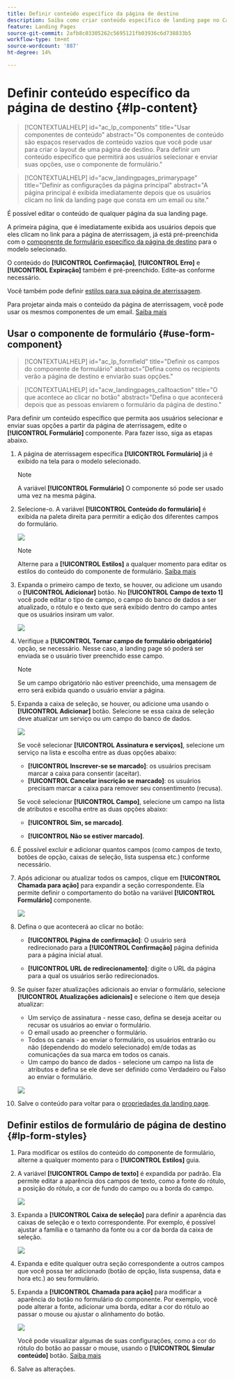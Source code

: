 ```yaml
---
title: Definir conteúdo específico da página de destino
description: Saiba como criar conteúdo específico de landing page no Campaign Web
feature: Landing Pages
source-git-commit: 2afb8c03305262c5695121fb03936c6d738833b5
workflow-type: tm+mt
source-wordcount: '887'
ht-degree: 14%

---
```


# Definir conteúdo específico da página de destino {#lp-content}

>[!CONTEXTUALHELP]
>id="ac_lp_components"
>title="Usar componentes de conteúdo"
>abstract="Os componentes de conteúdo são espaços reservados de conteúdo vazios que você pode usar para criar o layout de uma página de destino. Para definir um conteúdo específico que permitirá aos usuários selecionar e enviar suas opções, use o componente de formulário."

>[!CONTEXTUALHELP]
>id="acw_landingpages_primarypage"
>title="Definir as configurações da página principal"
>abstract="A página principal é exibida imediatamente depois que os usuários clicam no link da landing page que consta em um email ou site."

É possível editar o conteúdo de qualquer página da sua landing page.

A primeira página, que é imediatamente exibida aos usuários depois que eles clicam no link para a página de aterrissagem, já está pré-preenchida com o [componente de formulário específico da página de destino](#use-form-component) para o modelo selecionado<!-- to enable users to select and submit their choices-->.

O conteúdo do **[!UICONTROL Confirmação]**, **[!UICONTROL Erro]** e **[!UICONTROL Expiração]** também é pré-preenchido. Edite-as conforme necessário.

Você também pode definir [estilos para sua página de aterrissagem](#lp-form-styles).

Para projetar ainda mais o conteúdo da página de aterrissagem, você pode usar os mesmos componentes de um email. [Saiba mais](../email/content-components.md#add-content-components)

## Usar o componente de formulário {#use-form-component}

>[!CONTEXTUALHELP]
>id="ac_lp_formfield"
>title="Definir os campos do componente de formulário"
>abstract="Defina como os recipients verão a página de destino e enviarão suas opções."

>[!CONTEXTUALHELP]
>id="acw_landingpages_calltoaction"
>title="O que acontece ao clicar no botão"
>abstract="Defina o que acontecerá depois que as pessoas enviarem o formulário da página de destino."

Para definir um conteúdo específico que permita aos usuários selecionar e enviar suas opções a partir da página de aterrissagem, edite o **[!UICONTROL Formulário]** componente. Para fazer isso, siga as etapas abaixo.

1. A página de aterrissagem específica **[!UICONTROL Formulário]** já é exibido na tela para o modelo selecionado.

   >[!NOTE]
   >
   >A variável **[!UICONTROL Formulário]** O componente só pode ser usado uma vez na mesma página.

1. Selecione-o. A variável **[!UICONTROL Conteúdo do formulário]** é exibida na paleta direita para permitir a edição dos diferentes campos do formulário.

   ![](assets/lp-form-component.png)

   >[!NOTE]
   >
   >Alterne para a **[!UICONTROL Estilos]** a qualquer momento para editar os estilos do conteúdo do componente de formulário. [Saiba mais](#lp-form-styles)

1. Expanda o primeiro campo de texto, se houver, ou adicione um usando o **[!UICONTROL Adicionar]** botão. No **[!UICONTROL Campo de texto 1]** você pode editar o tipo de campo, o campo do banco de dados a ser atualizado, o rótulo e o texto que será exibido dentro do campo antes que os usuários insiram um valor.

   ![](assets/lp-form-text-field.png)

1. Verifique a **[!UICONTROL Tornar campo de formulário obrigatório]** opção, se necessário. Nesse caso, a landing page só poderá ser enviada se o usuário tiver preenchido esse campo.

   >[!NOTE]
   >
   >Se um campo obrigatório não estiver preenchido, uma mensagem de erro será exibida quando o usuário enviar a página.

1. Expanda a caixa de seleção, se houver, ou adicione uma usando o **[!UICONTROL Adicionar]** botão. Selecione se essa caixa de seleção deve atualizar um serviço ou um campo do banco de dados.

   ![](assets/lp-form-checkbox.png)

   Se você selecionar **[!UICONTROL Assinatura e serviços]**, selecione um serviço na lista e escolha entre as duas opções abaixo:

   * **[!UICONTROL Inscrever-se se marcado]**: os usuários precisam marcar a caixa para consentir (aceitar).
   * **[!UICONTROL Cancelar inscrição se marcado]**: os usuários precisam marcar a caixa para remover seu consentimento (recusa).

   Se você selecionar **[!UICONTROL Campo]**, selecione um campo na lista de atributos e escolha entre as duas opções abaixo:

   * **[!UICONTROL Sim, se marcado]**.<!--TBC-->

   * **[!UICONTROL Não se estiver marcado]**.<!--TBC-->

1. É possível excluir e adicionar quantos campos (como campos de texto, botões de opção, caixas de seleção, lista suspensa etc.) conforme necessário.

1. Após adicionar ou atualizar todos os campos, clique em **[!UICONTROL Chamada para ação]** para expandir a seção correspondente. Ela permite definir o comportamento do botão na variável **[!UICONTROL Formulário]** componente.

   ![](assets/lp-call-to-action.png)

1. Defina o que acontecerá ao clicar no botão:

   * **[!UICONTROL Página de confirmação]**: O usuário será redirecionado para a **[!UICONTROL Confirmação]** página definida para a página inicial atual.

   * **[!UICONTROL URL de redirecionamento]**: digite o URL da página para a qual os usuários serão redirecionados.

1. Se quiser fazer atualizações adicionais ao enviar o formulário, selecione **[!UICONTROL Atualizações adicionais]** e selecione o item que deseja atualizar:
   * Um serviço de assinatura - nesse caso, defina se deseja aceitar ou recusar os usuários ao enviar o formulário.
   * O email usado ao preencher o formulário.
   * Todos os canais - ao enviar o formulário, os usuários entrarão ou não (dependendo do modelo selecionado) em/de todas as comunicações da sua marca em todos os canais.
   * Um campo do banco de dados - selecione um campo na lista de atributos e defina se ele deve ser definido como Verdadeiro ou Falso ao enviar o formulário.

   ![](assets/lp-form-additionnal-updates.png)

1. Salve o conteúdo para voltar para o [propriedades da landing page](create-lp.md#create-landing-page).

## Definir estilos de formulário de página de destino {#lp-form-styles}

1. Para modificar os estilos do conteúdo do componente de formulário, alterne a qualquer momento para o **[!UICONTROL Estilos]** guia.

1. A variável **[!UICONTROL Campo de texto]** é expandida por padrão. Ela permite editar a aparência dos campos de texto, como a fonte do rótulo, a posição do rótulo, a cor de fundo do campo ou a borda do campo.

   ![](assets/lp-text-styles.png)

1. Expanda a **[!UICONTROL Caixa de seleção]** para definir a aparência das caixas de seleção e o texto correspondente. Por exemplo, é possível ajustar a família e o tamanho da fonte ou a cor da borda da caixa de seleção.

   ![](assets/lp-checkbox-style.png)

1. Expanda e edite qualquer outra seção correspondente a outros campos que você possa ter adicionado (botão de opção, lista suspensa, data e hora etc.) ao seu formulário.

1. Expanda a **[!UICONTROL Chamada para ação]** para modificar a aparência do botão no formulário do componente. Por exemplo, você pode alterar a fonte, adicionar uma borda, editar a cor do rótulo ao passar o mouse ou ajustar o alinhamento do botão.

   ![](assets/lp-call-to-action-style.png)

   Você pode visualizar algumas de suas configurações, como a cor do rótulo do botão ao passar o mouse, usando o **[!UICONTROL Simular conteúdo]** botão. [Saiba mais](create-lp.md#test-landing-page)

1. Salve as alterações.
